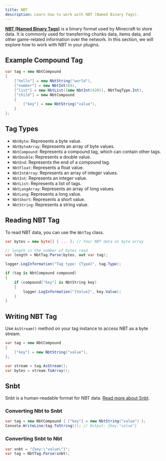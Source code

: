```yaml
---
title: NBT
description: Learn how to work with NBT (Named Binary Tags).
---
```


[**NBT (Named Binary Tags)**](https://minecraft.wiki/w/NBT_format) is a binary format used by Minecraft to store data. It is commonly used for transferring chunks data, items data, and other game-related information over the network. In this section, we will explore how to work with NBT in your plugins.

## Example Compound Tag
```csharp
var tag = new NbtCompound
{
    ["hello"] = new NbtString("world"),
    ["number"] = new NbtInt(69),
    ["list"] = new NbtList([new NbtInt(420)], NbtTagType.Int),
    ["child"] = new NbtCompound
    {
        ["key"] = new NbtString("value"),
    }
};
```

## Tag Types
- `NbtByte`: Represents a byte value.
- `NbtByteArray`: Represents an array of byte values.
- `NbtCompound`: Represents a compound tag, which can contain other tags.
- `NbtDouble`: Represents a double value.
- `NbtEnd`: Represents the end of a compound tag.
- `NbtFloat`: Represents a float value.
- `NbtIntArray`: Represents an array of integer values.
- `NbtInt`: Represents an integer value.
- `NbtList`: Represents a list of tags.
- `NbtLongArray`: Represents an array of long values.
- `NbtLong`: Represents a long value.
- `NbtShort`: Represents a short value.
- `NbtString`: Represents a string value.

## Reading NBT Tag
To read NBT data, you can use the `NbtTag` class.
```csharp
var bytes = new byte[] { ... }; // Your NBT data as byte array

// length is the number of bytes read
var length = NbtTag.Parse(bytes, out var tag);

logger.LogInformation("Tag type: {Type}", tag.Type);

if (tag is NbtCompound compound)
{
    if (compound["key"] is NbtString key)
    {
        logger.LogInformation("{Value}", key.Value);
    }
}
```

## Writing NBT Tag
Use `AsStream()` method on your tag instance to access NBT as a byte stream.
```csharp
var tag = new NbtCompound
{
    ["key"] = new NbtString("value"),
};

var stream = tag.AsStream();
var bytes = stream.ToArray();
```

## Snbt
Snbt is a human-readable format for NBT data.
[Read more about Snbt](https://minecraft.wiki/w/NBT_format#SNBT_format).

### Converting Nbt to Snbt
```csharp
var tag = new NbtCompound { ["key"] = new NbtString("value") };
Console.WriteLine(tag.ToString()); // Output: {key:"value"}
```

### Converting Snbt to Nbt
```csharp
var snbt = "{key:\"value\"}";
var tag = NbtTag.Parse(snbt);
```
